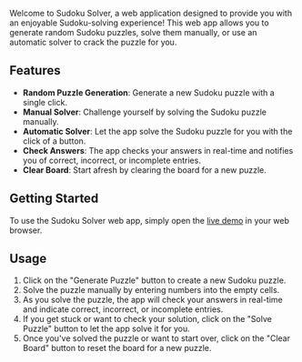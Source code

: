 Welcome to Sudoku Solver, a web application designed to provide you with an enjoyable Sudoku-solving experience! This web app allows you to generate random Sudoku puzzles, solve them manually, or use an automatic solver to crack the puzzle for you.

## Features

- **Random Puzzle Generation**: Generate a new Sudoku puzzle with a single click.
- **Manual Solver**: Challenge yourself by solving the Sudoku puzzle manually.
- **Automatic Solver**: Let the app solve the Sudoku puzzle for you with the click of a button.
- **Check Answers**: The app checks your answers in real-time and notifies you of correct, incorrect, or incomplete entries.
- **Clear Board**: Start afresh by clearing the board for a new puzzle.

## Getting Started

To use the Sudoku Solver web app, simply open the [live demo](#) in your web browser.

## Usage

1. Click on the "Generate Puzzle" button to create a new Sudoku puzzle.
2. Solve the puzzle manually by entering numbers into the empty cells.
3. As you solve the puzzle, the app will check your answers in real-time and indicate correct, incorrect, or incomplete entries.
4. If you get stuck or want to check your solution, click on the "Solve Puzzle" button to let the app solve it for you.
5. Once you've solved the puzzle or want to start over, click on the "Clear Board" button to reset the board for a new puzzle.
